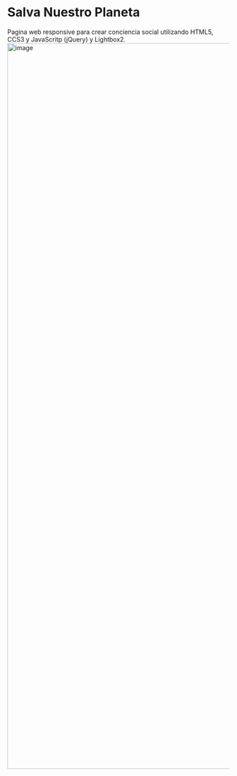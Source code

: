 # Salva Nuestro Planeta
Pagina web responsive para crear conciencia social utilizando HTML5, CCS3 y JavaScritp (jQuery) y Lightbox2.
<img width="1643" alt="image" src="https://user-images.githubusercontent.com/63321623/160259867-540c16ee-8b5e-430b-8115-91ff3eb430b8.png">
